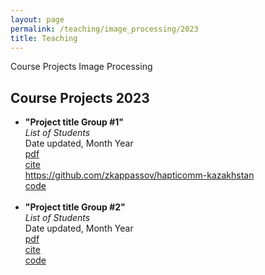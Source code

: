 ```yaml
---
layout: page
permalink: /teaching/image_processing/2023
title: Teaching
---
```


Course Projects Image Processing

<h2>Course Projects 2023</h2>
<ul>
	<li>
		<b>"Project title Group #1"</b><br>
		<i>List of Students</i><br>
		Date updated, Month Year<br>
		<a href="project_1.pdf"><div class="color-button">pdf</div></a><a href="https://tact.nu.edu.kz"><div class="color-button">cite</div></a><a href="">https://github.com/zkappassov/hapticomm-kazakhstan<div class="color-button">code</div></a>
	</li><br>
	<li>
		<b>"Project title Group #2"</b><br>
		<i>List of Students</i><br>
		Date updated, Month Year<br>
		<a href=""><div class="color-button">pdf</div></a><a href=""><div class="color-button">cite</div></a><a href=""><div class="color-button">code</div></a>
	</li><br>
</ul>